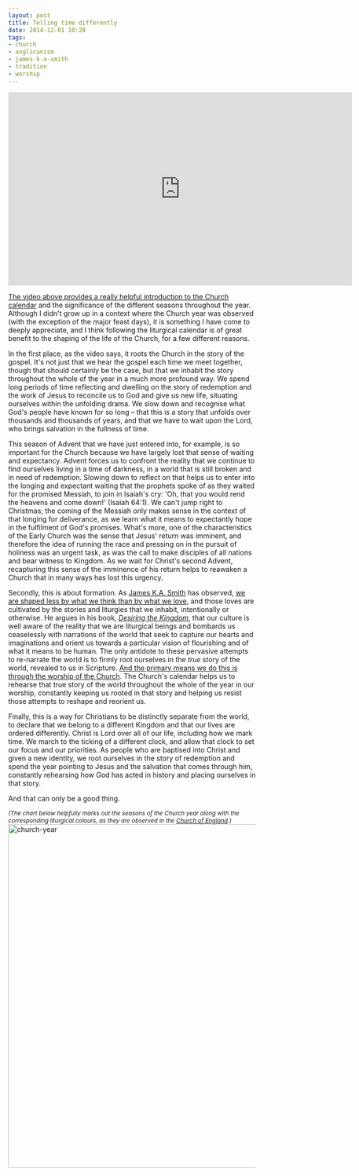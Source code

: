 ```yaml
---
layout: post
title: Telling time differently
date: 2014-12-01 10:28
tags:
- church
- anglicanism
- james-k-a-smith
- tradition
- worship
---
```

<p><iframe width="700" height="394" src="https://www.youtube.com/embed/viDTdesWGfo?rel=0" frameborder="0" allowfullscreen></iframe></p>

[The video above provides a really helpful introduction to the Church calendar](https://vimeo.com/79923336) and the significance of the different seasons throughout the year. Although I didn't grow up in a context where the Church year was observed (with the exception of the major feast days), it is something I have come to deeply appreciate, and I think following the liturgical calendar is of great benefit to the shaping of the life of the Church, for a few different reasons.

In the first place, as the video says, it roots the Church in the story of the gospel. It's not just that we hear the gospel each time we meet together, though that should certainly be the case, but that we inhabit the story throughout the whole of the year in a much more profound way. We spend long periods of time reflecting and dwelling on the story of redemption and the work of Jesus to reconcile us to God and give us new life, situating ourselves within the unfolding drama. We slow down and recognise what God's people have known for so long – that this is a story that unfolds over thousands and thousands of years, and that we have to wait upon the Lord, who brings salvation in the fullness of time.

This season of Advent that we have just entered into, for example, is so important for the Church because we have largely lost that sense of waiting and expectancy. Advent forces us to confront the reality that we continue to find ourselves living in a time of darkness, in a world that is still broken and in need of redemption. Slowing down to reflect on that helps us to enter into the longing and expectant waiting that the prophets spoke of as they waited for the promised Messiah, to join in Isaiah's cry: 'Oh, that you would rend the heavens and come down!' (Isaiah 64:1). We can't jump right to Christmas; the coming of the Messiah only makes sense in the context of that longing for deliverance, as we learn what it means to expectantly hope in the fulfilment of God's promises. What's more, one of the characteristics of the Early Church was the sense that Jesus' return was imminent, and therefore the idea of running the race and pressing on in the pursuit of holiness was an urgent task, as was the call to make disciples of all nations and bear witness to Kingdom. As we wait for Christ's second Advent, recapturing this sense of the imminence of his return helps to reawaken a Church that in many ways has lost this urgency.

Secondly, this is about formation. As [James K.A. Smith](http://twitter.com/james_ka_smith) has observed, [we are shaped less by what we think than by what we love](http://blog.jakebelder.com/post/james-k.a.-smith-on-the-formcontent-distinction-in-contemporary-worship), and those loves are cultivated by the stories and liturgies that we inhabit, intentionally or otherwise. He argues in his book, *[Desiring the Kingdom](http://www.amazon.co.uk/gp/product/0801035775/ref=as_li_qf_sp_asin_il_tl?ie=UTF8&camp=1634&creative=6738&creativeASIN=0801035775&linkCode=as2&tag=jakebeldercom-21)*, that our culture is well aware of the reality that we are liturgical beings and bombards us ceaselessly with narrations of the world that seek to capture our hearts and imaginations and orient us towards a particular vision of flourishing and of what it means to be human. The only antidote to these pervasive attempts to re-narrate the world is to firmly root ourselves in the *true* story of the world, revealed to us in Scripture. [And the primary means we do this is through the worship of the Church](http://blog.jakebelder.com/post/we-need-an-aversion-to-our-aversion-to-repetition-in-worship). The Church's calendar helps us to rehearse that true story of the world throughout the whole of the year in our worship, constantly keeping us rooted in that story and helping us resist those attempts to reshape and reorient us.

Finally, this is a way for Christians to be distinctly separate from the world, to declare that we belong to a different Kingdom and that our lives are ordered differently. Christ is Lord over all of our life, including how we mark time. We march to the ticking of a different clock, and allow that clock to set our focus and our priorities. As people who are baptised into Christ and given a new identity, we root ourselves in the story of redemption and spend the year pointing to Jesus and the salvation that comes through him, constantly rehearsing how God has acted in history and placing ourselves in that story.

And that can only be a good thing.

<span style="font-size:85%"><em>(The chart below helpfully marks out the seasons of the Church year along with the corresponding liturgical colours, as they are observed in the <a href="http://churchofengland.org">Church of England</a>.)</em></span>
<a href="https://dl.dropboxusercontent.com/u/3897986/Jake%20Blog%20Images/church-year.jpg"><img src="https://dl.dropboxusercontent.com/u/3897986/Jake%20Blog%20Images/church-year.jpg" alt="church-year" width="700"></a>
